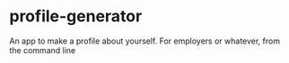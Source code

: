 # profile-generator
An app to make a profile about yourself. For employers or whatever, from the command line
